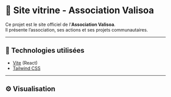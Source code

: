 # 🌿 Site vitrine - Association Valisoa

Ce projet est le site officiel de l’**Association Valisoa**.  
Il présente l’association, ses actions et ses projets communautaires.

---

## 🚀 Technologies utilisées
- [Vite](https://vitejs.dev/) (React)
- [Tailwind CSS](https://tailwindcss.com/)

---

## ⚙️ Visualisation



